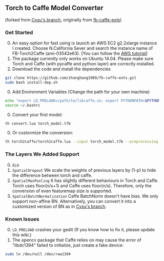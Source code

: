 ## Torch to Caffe Model Converter
(forked from [Cysu's branch](https://github.com/Cysu/fb-caffe-exts), originally from [fb-caffe-exts](https://github.com/facebook/fb-caffe-exts)) 

### Get Started
0. An easy option for fast using is launch an AWS EC2 g2.2xlarge instance I created. Choose N.California Sever and search the instance name of FB-Torch2Caffe (ami-03542e63). [You can follow the [AWS tutorial](http://cs231n.github.io/aws-tutorial/)]
0. The package currently only works on Ubuntu 14.04. Please make sure Torch and Caffe (with pycaffe and python layer) are correctly installed.
0. Download the code and install the dependencies
  ```bash
  git clone https://github.com/zhanghang1989/fb-caffe-exts.git
  sudo bash install-dep.sh
  ```
  
0. Add Environment Variables (Change the path for your own machine)
  ```bash
  echo "export LD_PRELOAD=/path/to/libcaffe.so; export PYTHONPATH=$PYTHONPATH:/path/to/caffe/python/:/path/to/fb-caffe-exts/;" >>~/.bashrc && source ~/.bashrc
  source ~/.bashrc
  ```
  
0. Convert your first model:
  ```bash
  th convert.lua torch_model.t7b
  ```
  
0. Or custormize the conversion:
  ```bash
  th torch2caffe/torch2caffe.lua --input torch_model.t7b --preprocessing --prepnv.lua --prototxt name.prototxt --caffemodel name.caffemodel --input_dims 1 3 64 256
  ```

### The Layers We Added Support
0. ``ELU`` 
0. ``SpatialDropout`` We scale the weights of previous layers by (1-p) to hide the difference between torch and caffe. 
0. ``SpatialMaxPooling`` It has slightly different behaviours in Torch and Caffe. Torch uses floor(n/s+1) and Caffe uses floor(n/s). Therefore, only the conversion of even featuremap size is supported. 
0. ``SpatialBatchNormalization`` Caffe BatchNorm doesn't have bias. We only support non-affine BN. Alternatively, you can convert it into a customized version of BN as in [Cysu's branch](https://github.com/Cysu/fb-caffe-exts).

### Known Issues
0. ``LD_PRELOAD`` crashes your gedit (If you know how to fix it, please update this wiki.) 
0. The opencv package that Caffe relies on may cause the error of "libdc1394" failed to initialize, just create a fake device:
  ```bash
  sudo ln /dev/null /dev/raw1394
  ```

